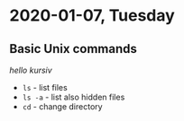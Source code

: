 # 2020-01-07, Tuesday 
## Basic Unix commands

*hello kursiv*



- `ls` - list files
- `ls -a` - list also hidden files
- `cd` - change directory
```

```